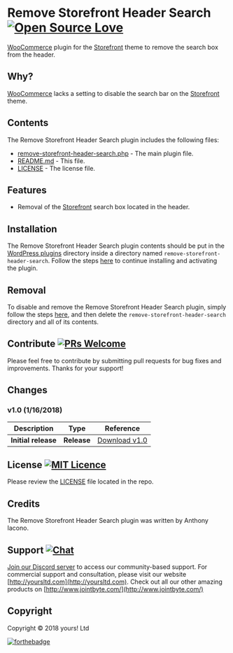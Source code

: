 # Remove Storefront Header Search [![Open Source Love](https://badges.frapsoft.com/os/v2/open-source.svg?v=103)](https://github.com/ellerbrock/open-source-badges/)
[WooCommerce](https://woocommerce.com) plugin for the [Storefront](https://wordpress.org/themes/storefront/) theme to remove the search box from the header.

## Why?
[WooCommerce](https://woocommerce.com) lacks a setting to disable the search bar on the [Storefront](https://wordpress.org/themes/storefront/) theme.

## Contents

The Remove Storefront Header Search plugin includes the following files:
* [remove-storefront-header-search.php](remove-storefront-header-search.php) - The main plugin file.
* [README.md](README.md) - This file.
* [LICENSE](LICENSE) - The license file.

## Features
* Removal of the [Storefront](https://wordpress.org/themes/storefront/) search box located in the header.

## Installation
The Remove Storefront Header Search plugin contents should be put in the [WordPress plugins](https://codex.wordpress.org/Writing_a_Plugin#Names.2C_Files.2C_and_Locations) directory inside a directory named `remove-storefront-header-search`. Follow the steps [here](https://codex.wordpress.org/Managing_Plugins#Manual_Plugin_Installation) to continue installing and activating the plugin.

## Removal
To disable and remove the Remove Storefront Header Search plugin, simply follow the steps [here](https://codex.wordpress.org/Managing_Plugins#Uninstalling_Plugins), and then delete the `remove-storefront-header-search` directory and all of its contents.

## Contribute [![PRs Welcome](https://img.shields.io/badge/PRs-welcome-brightgreen.svg?style=flat-square)](https://help.github.com/articles/creating-a-pull-request/)
Please feel free to contribute by submitting pull requests for bug fixes and improvements. Thanks for your support!

## Changes
### v1.0 (__1/16/2018__)

| Description  | Type | Reference |
| ------------- | ------------- | ------------- |
| **Initial release**  | **Release**  | [Download v1.0](https://github.com/YoursLtd/remove-storefront-header-search/releases/tag/v1.0) |

## License [![MIT Licence](https://badges.frapsoft.com/os/mit/mit.svg?v=103)](LICENSE)
Please review the [LICENSE](LICENSE) file located in the repo.

## Credits
The Remove Storefront Header Search plugin was written by Anthony Iacono.

## Support [![Chat](https://img.shields.io/badge/chat-on%20discord-7289da.svg)](https://discord.gg/wkMbsn7)
[Join our Discord server](https://discord.gg/wkMbsn7) to access our community-based support. For commercial support and consultation, please visit our website [http://yoursltd.com](http://yoursltd.com). Check out all our other amazing products on [http://www.jointbyte.com/](http://www.jointbyte.com/)

## Copyright
Copyright &copy; 2018 yours! Ltd

[![forthebadge](http://forthebadge.com/images/badges/certified-steve-bruhle.svg)](http://forthebadge.com)
